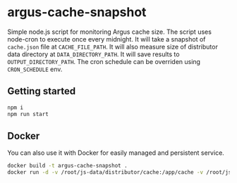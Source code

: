 # argus-cache-snapshot

Simple node.js script for monitoring Argus cache size. The script uses node-cron to execute once every midnight. It will take a snapshot of `cache.json` file at `CACHE_FILE_PATH`. It will also measure size of distributor data directory at `DATA_DIRECTORY_PATH`. It will save results to `OUTPUT_DIRECTORY_PATH`. The cron schedule can be overriden using `CRON_SCHEDULE` env.

## Getting started

```sh
npm i
npm run start
```

## Docker

You can also use it with Docker for easily managed and persistent service.

```sh
docker build -t argus-cache-snapshot .
docker run -d -v /root/js-data/distributor/cache:/app/cache -v /root/js-data/distributor/data:/app/data -v /root/dist-snapshots:/app/output -e CACHE_FILE_PATH=/app/cache/cache.json -e DATA_DIRECTORY_PATH=/app/data -e OUTPUT_DIRECTORY_PATH=/app/output argus-cache-snapshot
```
